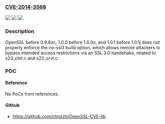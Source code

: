 ### [CVE-2014-3568](https://cve.mitre.org/cgi-bin/cvename.cgi?name=CVE-2014-3568)
![](https://img.shields.io/static/v1?label=Product&message=n%2Fa&color=blue)
![](https://img.shields.io/static/v1?label=Version&message=n%2Fa&color=blue)
![](https://img.shields.io/static/v1?label=Vulnerability&message=n%2Fa&color=brighgreen)

### Description

OpenSSL before 0.9.8zc, 1.0.0 before 1.0.0o, and 1.0.1 before 1.0.1j does not properly enforce the no-ssl3 build option, which allows remote attackers to bypass intended access restrictions via an SSL 3.0 handshake, related to s23_clnt.c and s23_srvr.c.

### POC

#### Reference
No PoCs from references.

#### Github
- https://github.com/chnzzh/OpenSSL-CVE-lib

